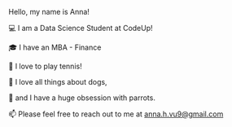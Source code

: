 Hello, my name is Anna!

:computer: I am a Data Science Student at CodeUp! 

:mortar_board: I have an MBA - Finance

:tennis: I love to play tennis!

:dog: I love all things about dogs,

:parrot: and I have a huge obsession with parrots. 

:mailbox: Please feel free to reach out to me at anna.h.vu9@gmail.com
